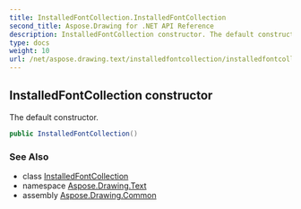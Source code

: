 ```yaml
---
title: InstalledFontCollection.InstalledFontCollection
second_title: Aspose.Drawing for .NET API Reference
description: InstalledFontCollection constructor. The default constructor
type: docs
weight: 10
url: /net/aspose.drawing.text/installedfontcollection/installedfontcollection/
---
```

## InstalledFontCollection constructor

The default constructor.

```csharp
public InstalledFontCollection()
```

### See Also

* class [InstalledFontCollection](../)
* namespace [Aspose.Drawing.Text](../../installedfontcollection/)
* assembly [Aspose.Drawing.Common](../../../)


